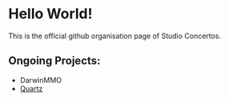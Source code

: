 # Hello World!
This is the official github organisation page of Studio Concertos.

## Ongoing Projects:
- DarwinMMO
- [Quartz](https://github.com/StudioConcertos/Quartz)
